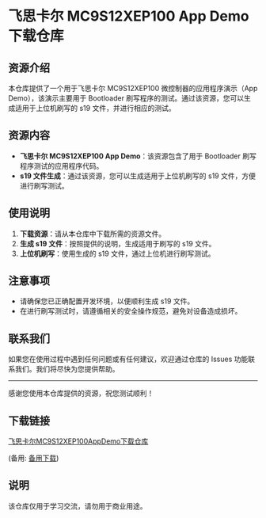 # 飞思卡尔 MC9S12XEP100 App Demo 下载仓库

## 资源介绍

本仓库提供了一个用于飞思卡尔 MC9S12XEP100 微控制器的应用程序演示（App Demo），该演示主要用于 Bootloader 刷写程序的测试。通过该资源，您可以生成适用于上位机刷写的 s19 文件，并进行相应的测试。

## 资源内容

- **飞思卡尔 MC9S12XEP100 App Demo**：该资源包含了用于 Bootloader 刷写程序测试的应用程序代码。
- **s19 文件生成**：通过该资源，您可以生成适用于上位机刷写的 s19 文件，方便进行刷写测试。

## 使用说明

1. **下载资源**：请从本仓库中下载所需的资源文件。
2. **生成 s19 文件**：按照提供的说明，生成适用于刷写的 s19 文件。
3. **上位机刷写**：使用生成的 s19 文件，通过上位机进行刷写测试。

## 注意事项

- 请确保您已正确配置开发环境，以便顺利生成 s19 文件。
- 在进行刷写测试时，请遵循相关的安全操作规范，避免对设备造成损坏。

## 联系我们

如果您在使用过程中遇到任何问题或有任何建议，欢迎通过仓库的 Issues 功能联系我们。我们将尽快为您提供帮助。

---

感谢您使用本仓库提供的资源，祝您测试顺利！

## 下载链接
[飞思卡尔MC9S12XEP100AppDemo下载仓库](https://pan.quark.cn/s/82c08cc36cfe) 

(备用: [备用下载](https://pan.baidu.com/s/1f6dzQSnrVA8EINaNz-utnw?pwd=1234))

## 说明

该仓库仅用于学习交流，请勿用于商业用途。
